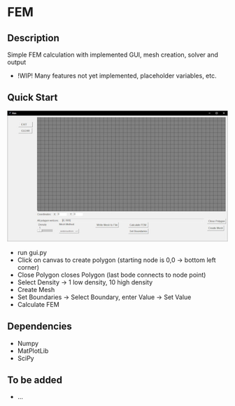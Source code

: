 # FEM
## Description
Simple FEM calculation with implemented GUI, mesh creation, solver and output
- !WIP! Many features not yet implemented, placeholder variables, etc.

## Quick Start
![Main Window](main_1.png)
- run gui.py
- Click on canvas to create polygon (starting node is 0,0 -> bottom left corner)
- Close Polygon closes Polygon (last bode connects to node point)
- Select Density -> 1 low density, 10 high density
- Create Mesh
- Set Boundaries -> Select Boundary, enter Value -> Set Value
- Calculate FEM

## Dependencies
- Numpy
- MatPlotLib
- SciPy
  
## To be added
- ...
